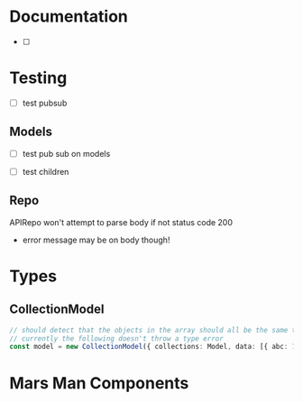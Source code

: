 # Documentation
- [ ]


# Testing
- [ ] test pubsub

## Models
- [ ] test pub sub on models
- [ ] test children


## Repo
APIRepo won't attempt to parse body if not status code 200
- error message may be on body though!


# Types
## CollectionModel
```ts
// should detect that the objects in the array should all be the same type
// currently the following doesn't throw a type error
const model = new CollectionModel({ collections: Model, data: [{ abc: 123 }, { abc: 123 }, { xyz: 123 }] })
```


# Mars Man Components
